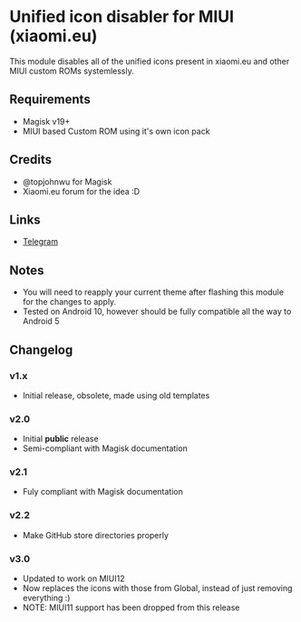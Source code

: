 Unified icon disabler for MIUI (xiaomi.eu)
==========================================
This module disables all of the unified icons present in xiaomi.eu and other MIUI custom ROMs systemlessly.

Requirements
------------
* Magisk v19+
* MIUI based Custom ROM using it's own icon pack

Credits
-------
* @topjohnwu for Magisk
* Xiaomi.eu forum for the idea :D

Links
-----
* [Telegram](https://www.t.me/Sap1k)

Notes
-----
* You will need to reapply your current theme after flashing this module for the changes to apply.
* Tested on Android 10, however should be fully compatible all the way to Android 5 

Changelog
---------
### v1.x
- Initial release, obsolete, made using old templates

### v2.0
- Initial **public** release
- Semi-compliant with Magisk documentation

### v2.1
- Fuly compliant with Magisk documentation

### v2.2
- Make GitHub store directories properly

### v3.0
- Updated to work on MIUI12 
- Now replaces the icons with those from Global, instead of just removing everything :)
- NOTE: MIUI11 support has been dropped from this release
